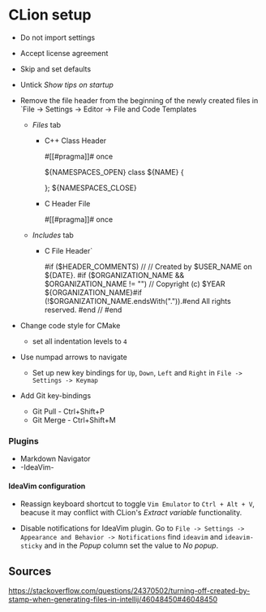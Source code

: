 # CLion setup
- Do not import settings
- Accept license agreement
- Skip and set defaults
- Untick _Show tips on startup_

- Remove the file header from the beginning of the newly created files in `File -> Settings -> Editor -> File and Code Templates
    - _Files_ tab
        - C++ Class Header

            #[[#pragma]]# once

            ${NAMESPACES_OPEN}
            class ${NAME} {

            };
            ${NAMESPACES_CLOSE}
 
        - C Header File

            #[[#pragma]]# once

    - _Includes_ tab
        - C File Header`

            #if ($HEADER_COMMENTS)
            //
            // Created by $USER_NAME on ${DATE}.
            #if ($ORGANIZATION_NAME && $ORGANIZATION_NAME != "")
            // Copyright (c) $YEAR ${ORGANIZATION_NAME}#if (!$ORGANIZATION_NAME.endsWith(".")).#end All rights reserved.
            #end
            //
            #end

- Change code style for CMake
	- set all indentation levels to `4`

- Use numpad arrows to navigate
    - Set up new key bindings for `Up`, `Down`, `Left` and `Right` in `File -> Settings -> Keymap`

- Add Git key-bindings
	- Git Pull - Ctrl+Shift+P
	- Git Merge - Ctrl+Shift+M

### Plugins

- Markdown Navigator
- -IdeaVim-

#### IdeaVim configuration

- Reassign keyboard shortcut to toggle `Vim Emulator` to `Ctrl + Alt + V`, beacuse it may conflict with CLion's _Extract variable_ functionality.

- Disable notifications for IdeaVim plugin. Go to `File -> Settings -> Appearance and Behavior -> Notifications` find `ideavim` and `ideavim-sticky` and in the _Popup_ column set the value  to _No popup_.

## Sources

https://stackoverflow.com/questions/24370502/turning-off-created-by-stamp-when-generating-files-in-intellij/46048450#46048450

